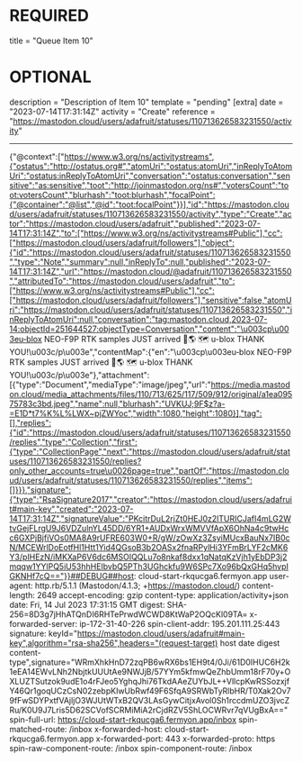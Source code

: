 
# REQUIRED
title = "Queue Item 10"
# OPTIONAL
description = "Description of Item 10"
template = "pending"
[extra]
date = "2023-07-14T17:31:14Z"
activity = "Create"
reference = "https://mastodon.cloud/users/adafruit/statuses/110713626583231550/activity"

---
{"@context":["https://www.w3.org/ns/activitystreams",{"ostatus":"http://ostatus.org#","atomUri":"ostatus:atomUri","inReplyToAtomUri":"ostatus:inReplyToAtomUri","conversation":"ostatus:conversation","sensitive":"as:sensitive","toot":"http://joinmastodon.org/ns#","votersCount":"toot:votersCount","blurhash":"toot:blurhash","focalPoint":{"@container":"@list","@id":"toot:focalPoint"}}],"id":"https://mastodon.cloud/users/adafruit/statuses/110713626583231550/activity","type":"Create","actor":"https://mastodon.cloud/users/adafruit","published":"2023-07-14T17:31:14Z","to":["https://www.w3.org/ns/activitystreams#Public"],"cc":["https://mastodon.cloud/users/adafruit/followers"],"object":{"id":"https://mastodon.cloud/users/adafruit/statuses/110713626583231550","type":"Note","summary":null,"inReplyTo":null,"published":"2023-07-14T17:31:14Z","url":"https://mastodon.cloud/@adafruit/110713626583231550","attributedTo":"https://mastodon.cloud/users/adafruit","to":["https://www.w3.org/ns/activitystreams#Public"],"cc":["https://mastodon.cloud/users/adafruit/followers"],"sensitive":false,"atomUri":"https://mastodon.cloud/users/adafruit/statuses/110713626583231550","inReplyToAtomUri":null,"conversation":"tag:mastodon.cloud,2023-07-14:objectId=251644527:objectType=Conversation","content":"\u003cp\u003eu‑blox NEO-F9P RTK samples JUST arrived 📍🌎 🗺 u-blox THANK YOU!\u003c/p\u003e","contentMap":{"en":"\u003cp\u003eu‑blox NEO-F9P RTK samples JUST arrived 📍🌎 🗺 u-blox THANK YOU!\u003c/p\u003e"},"attachment":[{"type":"Document","mediaType":"image/jpeg","url":"https://media.mastodon.cloud/media_attachments/files/110/713/625/117/509/912/original/a1ea09575783c3bd.jpeg","name":null,"blurhash":"UVKUJ;9F$z?a-=E1D*t7%K%L%LWX~pjZWYoc","width":1080,"height":1080}],"tag":[],"replies":{"id":"https://mastodon.cloud/users/adafruit/statuses/110713626583231550/replies","type":"Collection","first":{"type":"CollectionPage","next":"https://mastodon.cloud/users/adafruit/statuses/110713626583231550/replies?only_other_accounts=true\u0026page=true","partOf":"https://mastodon.cloud/users/adafruit/statuses/110713626583231550/replies","items":[]}}},"signature":{"type":"RsaSignature2017","creator":"https://mastodon.cloud/users/adafruit#main-key","created":"2023-07-14T17:31:14Z","signatureValue":"PKcitrDuL2rjZt0HEJ0z2lTURICJafI4mLG2WtvGejFLrgU9J6VDZulnYL45DD/6YR1+AUDxWrxWMVVfApX6OhNa4c9twHcc6GXPjBjfiVOs0MA8A9rUFRE603W0+R/gW/zOwXz3ZsyiMUcxBauNx7IB0cN/MCEWrlDoEotfHl1Htt1Yid4QGsoB3b2OASx2fnaRPylHi3YFmBrLYF2cMK6Y3/pIHEzN/iMKXaP6V6dc6MSOIQQLu7o8nkaf8dxx1qNatqKzVjh1yEbDP3j2mqqw1YYlPQ5iU53hhHEIbvbQ5PTh3UGhckfu9W6SPc7Xo96bQxGHq5hvpIGKNHf7cQ=="}}##DEBUG##host: cloud-start-rkqucga6.fermyon.app
user-agent: http.rb/5.1.1 (Mastodon/4.1.3; +https://mastodon.cloud/)
content-length: 2649
accept-encoding: gzip
content-type: application/activity+json
date: Fri, 14 Jul 2023 17:31:15 GMT
digest: SHA-256=8D3g7jHhATQnDI6RHTePrwdWCWD8KtWaP2OQcKl09TA=
x-forwarded-server: ip-172-31-40-226
spin-client-addr: 195.201.111.25:443
signature: keyId="https://mastodon.cloud/users/adafruit#main-key",algorithm="rsa-sha256",headers="(request-target) host date digest content-type",signature="WRmXhkHnD72zqPB6wRX6bs1EH9t4/0Ji/61D0IHUC6H2k1eEA14EWvLNh2NbjtkUUUtAe9NWJjB/57YYm5kfmwQeZhbUmm18rF70y+OXLUZTSutzok9udE1o4rFJeo5YghqJhi76TkdAAeZUYbJL++VllcpKwRSSozxjfY46Qr1goqUCzCsN02zebpKIwUbRwf49F6SfqA9SRWbTyRlbHR/T0Xak2Ov79fFwSDYPxtfVAjljO3WJUtWTxB2QV3LAsGywCitjxAvol0Sh1rccdmUZO3jvcZRu/K0U9J7Lris5D62SCVofSCRMiMiA2rCjdRZV5ShLOCWRvr7qVUgBxA=="
spin-full-url: https://cloud-start-rkqucga6.fermyon.app/inbox
spin-matched-route: /inbox
x-forwarded-host: cloud-start-rkqucga6.fermyon.app
x-forwarded-port: 443
x-forwarded-proto: https
spin-raw-component-route: /inbox
spin-component-route: /inbox

